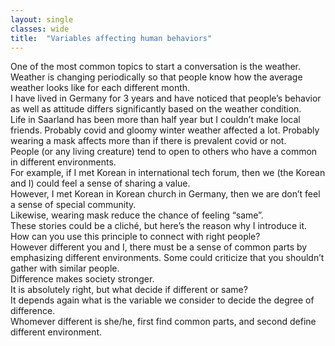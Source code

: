 ```yaml
---
layout: single
classes: wide
title:  "Variables affecting human behaviors"
---
```


One of the most common topics to start a conversation is the weather. <br />
Weather is changing periodically so that people know how the average weather looks like for each different month. <br />
I have lived in Germany for 3 years and have noticed that people’s behavior as well as attitude differs significantly based on the weather condition. <br />
Life in Saarland has been more than half year but I couldn’t make local friends. Probably covid and gloomy winter weather affected a lot. Probably wearing a mask affects more than if there is prevalent covid or not.  <br />
People (or any living creature) tend to open to others who have a common in different environments. <br />
For example, if I met Korean in international tech forum, then we (the Korean and I) could feel a sense of sharing a value. <br />
However, I met Korean in Korean church in Germany, then we are don’t feel a sense of special community.  <br />
Likewise, wearing mask reduce the chance of feeling “same”. <br />
These stories could be a cliché, but here’s the reason why I introduce it. How can you use this principle to connect with right people?  <br />
However different you and I, there must be a sense of common parts by emphasizing different environments. Some could criticize that you shouldn’t gather with similar people.  <br />
Difference makes society stronger. <br />
It is absolutely right, but what decide if different or same?  <br />
It depends again what is the variable we consider to decide the degree of difference.  <br />
Whomever different is she/he, first find common parts, and second define different environment.
